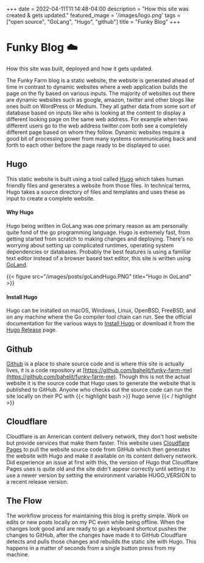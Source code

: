 +++
date = 2022-04-11T11:14:48-04:00
description = "How this site was created & gets updated."
featured_image = '/images/logo.png'
tags = ["open source", "GoLang", "Hugo", "github"]
title = "Funky Blog"
+++

# Funky Blog ☁️

How this site was built, deployed and how it gets updated.  
<!--more-->

The Funky Farm blog is a static website, the website is generated ahead of time in contrast to dynamic websites where 
a web application builds the page on the fly based on various inputs. The majority of websites out there are dynamic 
websites such as google, amazon, twitter and other blogs like ones built on 
WordPress or Medium. They all gather data from some sort of database based on inputs like who is looking at the content to display a 
different looking page on the same web address. For example when two different users go to the web address twitter.com both 
see a completely different page based on whom they follow. Dynamic websites require a good bit of processing power from 
many systems communicating back and forth to each other before the page ready to be displayed to user.  

## Hugo
This static website is built using a tool called [Hugo](https://gohugo.io/) which takes human friendly files and 
generates a website from those files. In technical terms, Hugo takes a source directory of files and templates and uses 
these as input to create a complete website.  

#### Why Hugo
Hugo being written in GoLang was one primary reason as am personally quite fond of the go programming language. Hugo is 
extremely fast, from getting started from scratch to making changes and deploying. There's no worrying about setting up 
complicated runtimes, operating system dependencies or databases. Probably the best features is using a familiar text 
editor instead of a browser based text editor, this site is written using [GoLand](https://www.jetbrains.com/go/).  

{{< figure src="/images/posts/goLandHugo.PNG" title="Hugo in GoLand" >}}  

#### Install Hugo
Hugo can be installed on macOS, Windows, Linux, OpenBSD, FreeBSD, and on any machine where the Go compiler tool chain 
can run. See the official documentation for the various ways to [Install Hugo](https://gohugo.io/getting-started/installing/) 
or download it from the [Hugo Release](https://github.com/gohugoio/hugo/releases) page.

## Github
[Github](https://github.com/) is a place to share source code and is where this site is actually lives, it is a code 
repository at [https://github.com/bahelit/funky-farm-me](https://github.com/bahelit/funky-farm-me). Though this is not 
the actual website it is the source code that Hugo uses to generate the website that is published to GitHub. Anyone who 
checks out the source code can run the site locally on their PC with
{{< highlight bash >}}
hugo serve
{{< / highlight >}}


## Cloudflare
Cloudflare is an American content delivery network, they don't host website but provide services that make them faster. 
This website uses [Cloudflare Pages](https://pages.cloudflare.com/) to pull the website source code from GitHub which 
then generates the website with Hugo and make it available on its content delivery network. Did experience an issue at 
first with this, the version of Hugo that Cloudflare Pages uses is quite old and the site didn't appear correctly until 
setting it to use a newer version by setting the environment variable HUGO_VERSION to a recent release version.

## The Flow
The workflow process for maintaining this blog is pretty simple. Work on edits or new posts locally on my PC even while 
being offline. When the changes look good and are ready to go a keyboard shortcut pushes the changes to GitHub, after 
the changes have made it to GitHub Cloudflare detects and pulls those changes and rebuilds the static site with Hugo. 
This happens in a matter of seconds from a single button press from my machine.  
